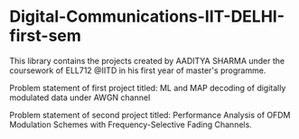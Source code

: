 # Digital-Communications-IIT-DELHI-first-sem
This library contains the projects created by AADITYA SHARMA under the coursework of ELL712 @IITD in his first year of master's programme.

Problem statement of first project titled: ML and MAP decoding of digitally modulated data under AWGN channel 


Problem statement of second project titled: Performance Analysis of OFDM Modulation Schemes with Frequency-Selective Fading Channels. 
